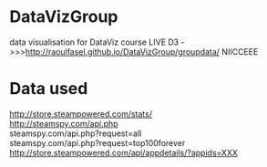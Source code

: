 # DataVizGroup
data visualisation for DataViz course
LIVE D3 ->>>http://raoulfasel.github.io/DataVizGroup/groupdata/
NIICCEEE

# Data used
http://store.steampowered.com/stats/ <br>
http://steamspy.com/api.php <br>
steamspy.com/api.php?request=all <br>
steamspy.com/api.php?request=top100forever <br>
http://store.steampowered.com/api/appdetails/?appids=XXX

